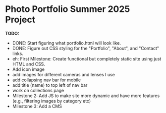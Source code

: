 # Photo Portfolio Summer 2025 Project

**TODO:**

* DONE: Start figuring what portfolio.html will look like.
* DONE: Figure out CSS styling for the "Portfolio", "About", and "Contact" links.
* eh: First Milestone: Create functional but completely static site using just HTML and CSS.
* Add icon image
* add images for different cameras and lenses I use
* add collapsing nav bar for mobile
* add title (name) to top left of nav bar
* work on collections page
* Milestone 2: Add JS to make site more dynamic and have more features (e.g., filtering images by category etc)
* Milestone 3: Add a CMS
